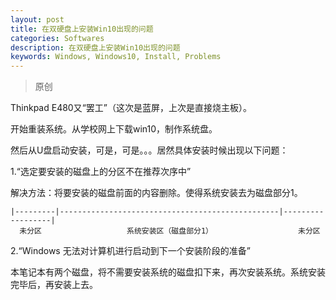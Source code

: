 ```yaml
---
layout: post
title: 在双硬盘上安装Win10出现的问题
categories: Softwares
description: 在双硬盘上安装Win10出现的问题
keywords: Windows, Windows10, Install, Problems
---
```


> 原创



Thinkpad E480又“罢工”（这次是蓝屏，上次是直接烧主板）。

开始重装系统。从学校网上下载win10，制作系统盘。

然后从U盘启动安装，可是，可是。。。居然具体安装时候出现以下问题：

1.“选定要安装的磁盘上的分区不在推荐次序中”

解决方法：将要安装的磁盘前面的内容删除。使得系统安装去为磁盘部分1。

```
|---------|-------------------------------------------------|------------------|
  未分区                   系统安装区（磁盘部分1）                   未分区
```

2.“Windows 无法对计算机进行启动到下一个安装阶段的准备”

本笔记本有两个磁盘，将不需要安装系统的磁盘扣下来，再次安装系统。系统安装完毕后，再安装上去。